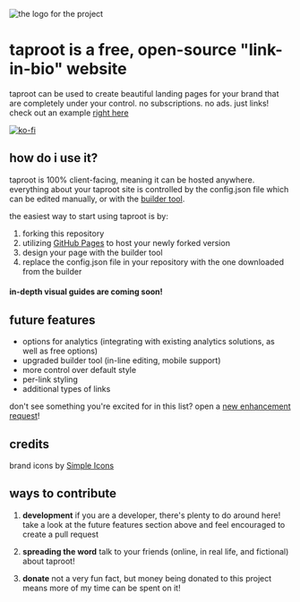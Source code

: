 
![the logo for the project](https://www.brianlaclair.com/assets/taproot-logo-transparent.png)
# taproot is a free, open-source "link-in-bio" website
taproot can be used to create beautiful landing pages for your brand that are completely under your control.
no subscriptions. no ads. just links! check out an example [right here](https://brianlaclair.github.io/taproot)



[![ko-fi](https://ko-fi.com/img/githubbutton_sm.svg)](https://ko-fi.com/G2G0AGYJ3)

## how do i use it?
taproot is 100% client-facing, meaning it can be hosted anywhere. everything about your taproot site is controlled by the config.json file which can be edited manually, or with the [builder tool](https://brianlaclair.github.io/taproot/builder/).

the easiest way to start using taproot is by:
1. forking this repository
2. utilizing [GitHub Pages](https://pages.github.com/) to host your newly forked version
3. design your page with the builder tool
4. replace the config.json file in your repository with the one downloaded from the builder

#### in-depth visual guides are coming soon!

## future features
- options for analytics (integrating with existing analytics solutions, as well as free options)
- upgraded builder tool (in-line editing, mobile support)
- more control over default style
- per-link styling
- additional types of links

don't see something you're excited for in this list? open a [new enhancement request](https://github.com/brianlaclair/taproot/issues/new)!

## credits
brand icons by [Simple Icons](https://github.com/simple-icons/simple-icons)

## ways to contribute
1. **development**
if you are a developer, there's plenty to do around here! take a look at the future features section above and feel encouraged to create a pull request

2. **spreading the word**
talk to your friends (online, in real life, and fictional) about taproot!

3. **donate** 
not a very fun fact,  but money being donated to this project means more of my time can be spent on it!